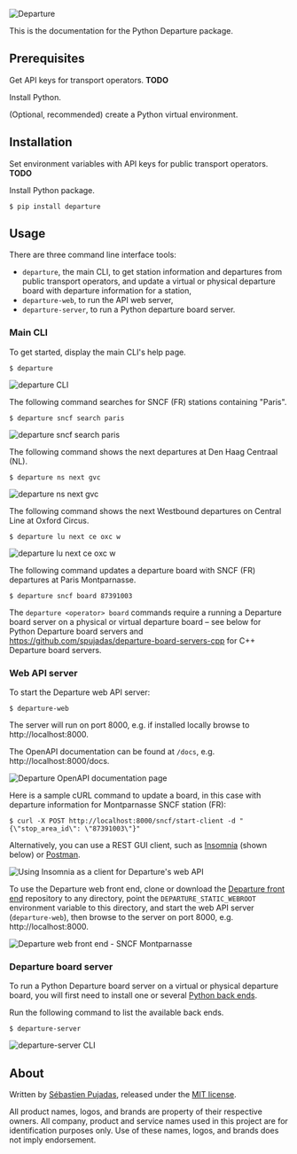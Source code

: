 ![Departure](https://user-images.githubusercontent.com/930566/95666191-9da79d00-0b57-11eb-9059-afe446d07ed9.png)

This is the documentation for the Python Departure package.



## Prerequisites

Get API keys for transport operators. **TODO**

Install Python.

(Optional, recommended) create a Python virtual environment.



## Installation

Set environment variables with API keys for public transport operators. **TODO**

Install Python package.


```
$ pip install departure
```

  

## Usage

There are three command line interface tools:

- `departure`, the main CLI, to get station information and departures from public transport operators, and update a virtual or physical departure board with departure information for a station,
- `departure-web`, to run the API web server,
- `departure-server`, to run a Python departure board server.



### Main CLI

To get started, display the main CLI's help page.

```
$ departure
```

![departure CLI](images/departure-cli.svg)



The following command searches for SNCF (FR) stations containing "Paris".

```
$ departure sncf search paris
```

![departure sncf search paris](images/departure-sncf-search-paris.svg)



The following command shows the next departures at Den Haag Centraal (NL).

```
$ departure ns next gvc
```

![departure ns next gvc](images/departure-ns-next-gvc.svg)



The following command shows the next Westbound departures on Central Line at Oxford Circus.

```
$ departure lu next ce oxc w
```

![departure lu next ce oxc w](images/departure-lu-next.svg)



The following command updates a departure board with SNCF (FR) departures at Paris Montparnasse.

```
$ departure sncf board 87391003
```

The `departure <operator> board` commands require a running a Departure board server on a physical or virtual departure board – see below for Python Departure board servers and https://github.com/spujadas/departure-board-servers-cpp for C++ Departure board servers.



### Web API server

To start the Departure web API server:

```
$ departure-web
```

The server will run on port 8000, e.g. if installed locally browse to http://localhost:8000.



The OpenAPI documentation can be found at `/docs`, e.g. http://localhost:8000/docs.

![Departure OpenAPI documentation page](images/departure-web-fastapi-doc.png)



Here is a sample cURL command to update a board, in this case with departure information for Montparnasse SNCF station (FR):

```
$ curl -X POST http://localhost:8000/sncf/start-client -d "{\"stop_area_id\": \"87391003\"}"
```



Alternatively, you can use a REST GUI client, such as [Insomnia](https://insomnia.rest/) (shown below) or [Postman](https://www.postman.com/).

![Using Insomnia as a client for Departure's web API](images/insomnia-departure-lu.gif)



To use the Departure web front end, clone or download the [Departure front end](https://github.com/spujadas/departure-front-end) repository to any directory, point the `DEPARTURE_STATIC_WEBROOT` environment variable to this directory, and start the web API server (`departure-web`), then browse to the server on port 8000, e.g. http://localhost:8000.

![Departure web front end - SNCF Montparnasse](images/departure-web-sncf-montparnasse.gif)



### Departure board server

To run a Python Departure board server on a virtual or physical departure board, you will first need to install one or several [Python back ends](https://github.com/spujadas/departure-board-servers-python).

Run the following command to list the available back ends.

```
$ departure-server
```

![departure-server CLI](images/departure-server.svg)



## About

Written by [Sébastien Pujadas](https://pujadas.net/), released under the [MIT license](https://github.com/spujadas/departure-python/blob/master/LICENSE).

All product names, logos, and brands are property of their respective owners. All company, product and service names used in this project are for identification purposes only. Use of these names, logos, and brands does not imply endorsement.

